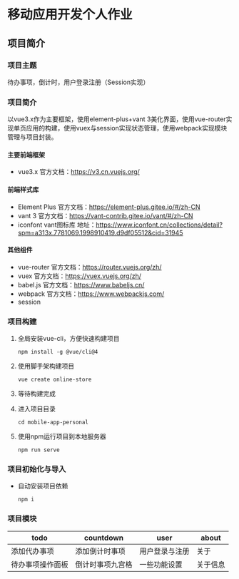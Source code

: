 # 移动应用开发个人作业

## 项目简介

### 项目主题

待办事项，倒计时，用户登录注册（Session实现）

### 项目简介

以vue3.x作为主要框架，使用element-plus+vant 3美化界面，使用vue-router实现单页应用的构建，使用vuex与session实现状态管理，使用webpack实现模块管理与项目封装。

#### 主要前端框架

- vue3.x 官方文档：https://v3.cn.vuejs.org/

#### 前端样式库

- Element Plus 官方文档：https://element-plus.gitee.io/#/zh-CN
- vant 3 官方文档：https://vant-contrib.gitee.io/vant/#/zh-CN
- iconfont vant图标库 地址：https://www.iconfont.cn/collections/detail?spm=a313x.7781069.1998910419.d9df05512&cid=31945

#### 其他组件

- vue-router 官方文档：https://router.vuejs.org/zh/
- vuex 官方文档：https://vuex.vuejs.org/zh/
- babel.js 官方文档：https://www.babeljs.cn/
- webpack 官方文档：https://www.webpackjs.com/
- session

### 项目构建

1. 全局安装vue-cli，方便快速构建项目

    ```shell
    npm install -g @vue/cli@4
    ```

2. 使用脚手架构建项目

    ```shell
    vue create online-store
    ```

4. 等待构建完成

5. 进入项目目录

    ```shell
    cd mobile-app-personal
    ```

6. 使用npm运行项目到本地服务器

    ```shell
    npm run serve
    ```

### 项目初始化与导入

- 自动安装项目依赖
   ```shell
   npm i
   ```

### 项目模块

|todo|countdown|user|about|
|----|----|----|----|
|添加代办事项|添加倒计时事项|用户登录与注册|关于|
|待办事项操作面板|倒计时事项九宫格|一些功能设置|关于信息|